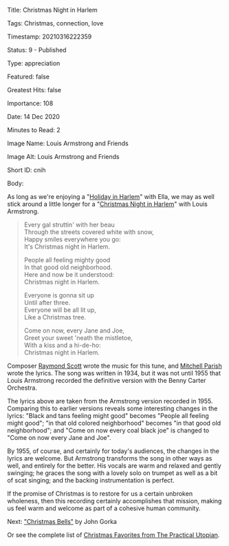 Title:  Christmas Night in Harlem

Tags:   Christmas, connection, love

Timestamp: 20210316222359

Status: 9 - Published

Type:   appreciation

Featured: false

Greatest Hits: false

Importance: 108

Date:   14 Dec 2020

Minutes to Read: 2

Image Name: Louis Armstrong and Friends

Image Alt: Louis Armstrong and Friends

Short ID: cnih

Body: 

As long as we're enjoying a "[Holiday in Harlem][hih]" with Ella, we may as well stick around a little longer for a "[Christmas Night in Harlem][cnih]" with Louis Armstrong. 

> Every gal struttin' with her beau  
> Through the streets covered white with snow,  
> Happy smiles everywhere you go:  
> It's Christmas night in Harlem.  
> 
> People all feeling mighty good  
> In that good old neighborhood.  
> Here and now be it understood:  
> Christmas night in Harlem.  
> 
> Everyone is gonna sit up  
> Until after three.  
> Everyone will be all lit up,  
> Like a Christmas tree.  
> 
> Come on now, every Jane and Joe,  
> Greet your sweet 'neath the mistletoe,  
> With a kiss and a hi-de-ho:  
> Christmas night in Harlem.  

Composer [Raymond Scott][rs] wrote the music for this tune, and [Mitchell Parish][mp] wrote the lyrics. The song was written in 1934, but it was not until 1955 that Louis Armstrong recorded the definitive version with the Benny Carter Orchestra.

The lyrics above are taken from the Armstrong version recorded in 1955. Comparing this to earlier versions reveals some interesting changes in the lyrics: "Black and tans feeling might good" becomes "People all feeling might good"; "in that old colored neighborhood" becomes "in that good old neighborhood"; and "Come on now every coal black joe" is changed to "Come on now every Jane and Joe". 

By 1955, of course, and certainly for today's audiences, the changes in the lyrics are welcome. But Armstrong transforms the song in other ways as well, and entirely for the better. His vocals are warm and relaxed and gently swinging; he graces the song with a lovely solo on trumpet as well as a bit of scat singing; and the backing instrumentation is perfect. 

If the promise of Christmas is to restore for us a certain unbroken wholeness, then this recording certainly accomplishes that mission, making us feel warm and welcome as part of a cohesive human community. 

Next: ["Christmas Bells"](christmas-bells.html) by John Gorka

Or see the complete list of [Christmas Favorites from The Practical Utopian](christmas-favorites-from-the-practical-utopian.html).

[cnih]: https://music.apple.com/us/album/christmas-night-in-harlem-single-version/1445666702?i=1445667107
[hih]: holiday-in-harlem.html
[mp]: https://en.wikipedia.org/wiki/Mitchell_Parish
[rs]: https://en.wikipedia.org/wiki/Raymond_Scott
